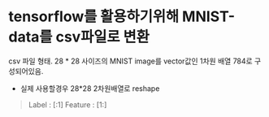# tensorflow를 활용하기위해 MNIST-data를 csv파일로 변환

csv 파일 형태.
28 * 28 사이즈의 MNIST image를 vector값인 1차원 배열 784로 구성되어있음.

* 실제 사용할경우 28*28 2차원배열로 reshape 

> Label : [:1]
> Feature : [1:] 
